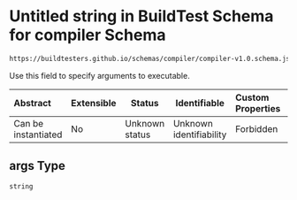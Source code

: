 # Untitled string in BuildTest Schema for compiler Schema

```txt
https://buildtesters.github.io/schemas/compiler/compiler-v1.0.schema.json#/properties/run/properties/args
```

Use this field to specify arguments to executable.


| Abstract            | Extensible | Status         | Identifiable            | Custom Properties | Additional Properties | Access Restrictions | Defined In                                                                                |
| :------------------ | ---------- | -------------- | ----------------------- | :---------------- | --------------------- | ------------------- | ----------------------------------------------------------------------------------------- |
| Can be instantiated | No         | Unknown status | Unknown identifiability | Forbidden         | Allowed               | none                | [compiler-v1.0.schema.json\*](../../out/compiler-v1.0.schema.json "open original schema") |

## args Type

`string`
